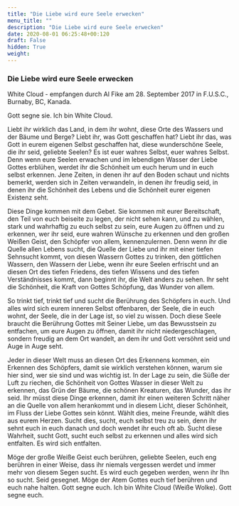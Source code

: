 ```yaml
---
title: "Die Liebe wird eure Seele erwecken"
menu_title: ""
description: "Die Liebe wird eure Seele erwecken"
date: 2020-08-01 06:25:48+00:120
draft: False
hidden: True
weight:
---
```

### Die Liebe wird eure Seele erwecken

White Cloud - empfangen durch Al Fike am 28. September 2017 in F.U.S.C., Burnaby, BC, Kanada.

Gott segne sie. Ich bin White Cloud.

Liebt ihr wirklich das Land, in dem ihr wohnt, diese Orte des Wassers und der Bäume und Berge? Liebt ihr, was Gott geschaffen hat? Liebt ihr das, was Gott in eurem eigenen Selbst geschaffen hat, diese wunderschöne Seele, die ihr seid, geliebte Seelen? Es ist euer wahres Selbst, euer wahres Selbst. Denn wenn eure Seelen erwachen und im lebendigen Wasser der Liebe Gottes erblühen, werdet ihr die Schönheit um euch herum und in euch selbst erkennen. Jene Zeiten, in denen ihr auf den Boden schaut und nichts bemerkt, werden sich in Zeiten verwandeln, in denen ihr freudig seid, in denen ihr die Schönheit des Lebens und die Schönheit eurer eigenen Existenz seht.

Diese Dinge kommen mit dem Gebet. Sie kommen mit eurer Bereitschaft, den Teil von euch beiseite zu legen, der nicht sehen kann, und zu wählen, stark und wahrhaftig zu euch selbst zu sein, eure Augen zu öffnen und zu erkennen, wer ihr seid, eure wahren Wünsche zu erkennen und den großen Weißen Geist, den Schöpfer von allem, kennenzulernen. Denn wenn ihr die Quelle allen Lebens sucht, die Quelle der Liebe und ihr mit einer tiefen Sehnsucht kommt, von diesen Wassern Gottes zu trinken, den göttlichen Wassern, den Wassern der Liebe, wenn ihr eure Seelen erfrischt und an diesen Ort des tiefen Friedens, des tiefen Wissens und des tiefen Verständnisses kommt, dann beginnt ihr, die Welt anders zu sehen. Ihr seht die Schönheit, die Kraft von Gottes Schöpfung, das Wunder von allem.

So trinkt tief, trinkt tief und sucht die Berührung des Schöpfers in euch. Und alles wird sich eurem inneren Selbst offenbaren, der Seele, die in euch wohnt, der Seele, die in der Lage ist, so viel zu wissen. Doch diese Seele braucht die Berührung Gottes mit Seiner Liebe, um das Bewusstsein zu entfachen, um eure Augen zu öffnen, damit ihr nicht niedergeschlagen, sondern freudig an dem Ort wandelt, an dem ihr und Gott versöhnt seid und Auge in Auge seht.

Jeder in dieser Welt muss an diesen Ort des Erkennens kommen, ein Erkennen des Schöpfers, damit sie wirklich verstehen können, warum sie hier sind, wer sie sind und was wichtig ist. In der Lage zu sein, die Süße der Luft zu riechen, die Schönheit von Gottes Wasser in dieser Welt zu erkennen, das Grün der Bäume, die schönen Kreaturen, das Wunder, das ihr seid. Ihr müsst diese Dinge erkennen, damit ihr einen weiteren Schritt näher an die Quelle von allem herankommt und in diesem Licht, dieser Schönheit, im Fluss der Liebe Gottes sein könnt. Wählt dies, meine Freunde, wählt dies aus eurem Herzen. Sucht dies, sucht, euch selbst treu zu sein, denn ihr sehnt euch in euch danach und doch wendet ihr euch oft ab. Sucht diese Wahrheit, sucht Gott, sucht euch selbst zu erkennen und alles wird sich entfalten. Es wird sich entfalten.

Möge der große Weiße Geist euch berühren, geliebte Seelen, euch eng berühren in einer Weise, dass ihr niemals vergessen werdet und immer mehr von diesem Segen sucht. Es wird euch gegeben werden, wenn ihr Ihn so sucht. Seid gesegnet. Möge der Atem Gottes euch tief berühren und euch nahe halten. Gott segne euch. Ich bin White Cloud (Weiße Wolke). Gott segne euch.
